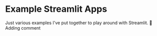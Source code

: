 # Example Streamlit Apps

Just various examples I've put together to play around with Streamlit. :balloon:
Adding comment
